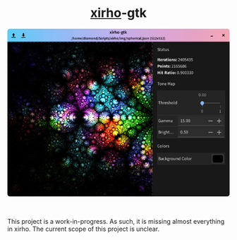<h1 align="center">
	<a href="https://github.com/zephyrtronium/xirho">xirho</a>-gtk
</h1>

<p align="center">
<img alt="Screenshot" src="screenshot2.png" />
</p>

<br>

This project is a work-in-progress. As such, it is missing almost everything in
xirho. The current scope of this project is unclear.
